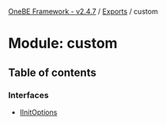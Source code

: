[OneBE Framework - v2.4.7](../README.md) / [Exports](../modules.md) / custom

# Module: custom

## Table of contents

### Interfaces

- [IInitOptions](../interfaces/custom.IInitOptions.md)
